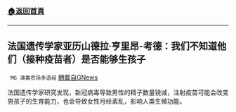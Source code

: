 ###  [:house:返回首頁](https://github.com/ourhimalayas/txt)
---


## 法国遗传学家亚历山德拉∙亨里昂-考德：我们不知道他们（接种疫苗者）是否能够生孩子
` MG 澳喜农场多语组` [轉載自GNews](https://gnews.org/zh-hans/1587986/)

法国遗传学家研究发现，新冠病毒导致男性的精子数量锐减，注射疫苗可能会改变男孩子的生育能力，也会导致女性月经紊乱，影响人类生殖功能。

